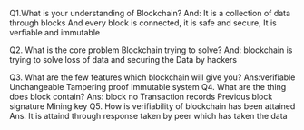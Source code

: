 Q1.What is your understanding of Blockchain?
And: It is a collection of data through blocks 
And every block is connected, it is safe and secure,
It is verfiable and immutable

Q2. What is the core problem Blockchain trying to solve?
And: blockchain is trying to solve loss of data and securing the 
Data by hackers

Q3. What are the few features which blockchain will give you?
Ans:verifiable
    Unchangeable
    Tampering proof
    Immutable system
Q4. What are the thing does block contain?
Ans: block no
     Transaction records
     Previous block signature
      Mining key
Q5. How is verifiability of blockchain has been attained
Ans. It is attaind through response taken by peer which has 
     taken the data
